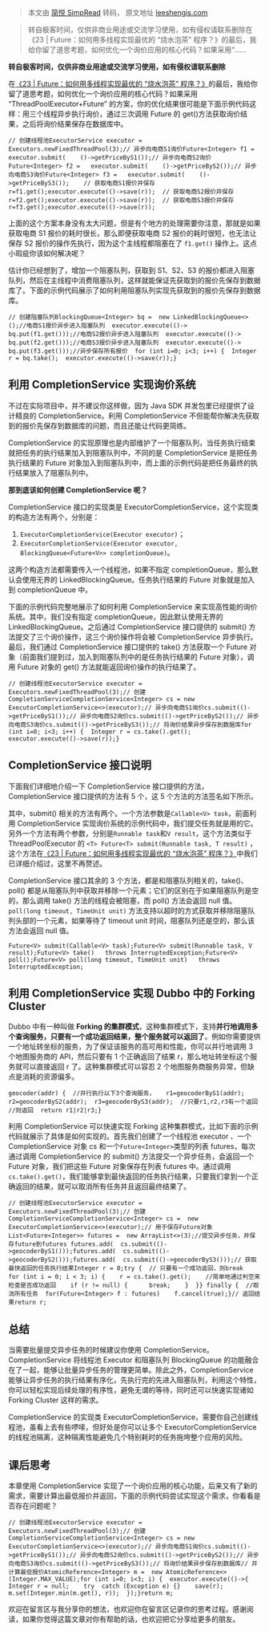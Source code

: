 > 本文由 [简悦 SimpRead](http://ksria.com/simpread/) 转码， 原文地址 [leeshengis.com](https://leeshengis.com/archives/92245)

> 转自极客时间，仅供非商业用途或交流学习使用，如有侵权请联系删除在《23 | Future：如何用多线程实现最优的 “烧水泡茶” 程序？》的最后，我给你留了道思考题，如何优化一个询价应用的核心代码？如果采用“......

**转自极客时间，仅供非商业用途或交流学习使用，如有侵权请联系删除**

在[《23 | Future：如何用多线程实现最优的 “烧水泡茶” 程序？》](https://time.geekbang.org/column/article/91292)的最后，我给你留了道思考题，如何优化一个询价应用的核心代码？如果采用 “ThreadPoolExecutor+Future” 的方案，你的优化结果很可能是下面示例代码这样：用三个线程异步执行询价，通过三次调用 Future 的 get()方法获取询价结果，之后将询价结果保存在数据库中。

```
// 创建线程池ExecutorService executor =  Executors.newFixedThreadPool(3);// 异步向电商S1询价Future<Integer> f1 =   executor.submit(    ()->getPriceByS1());// 异步向电商S2询价Future<Integer> f2 =   executor.submit(    ()->getPriceByS2());// 异步向电商S3询价Future<Integer> f3 =   executor.submit(    ()->getPriceByS3());    // 获取电商S1报价并保存r=f1.get();executor.execute(()->save(r));  // 获取电商S2报价并保存r=f2.get();executor.execute(()->save(r));  // 获取电商S3报价并保存  r=f3.get();executor.execute(()->save(r));
```

上面的这个方案本身没有太大问题，但是有个地方的处理需要你注意，那就是如果获取电商 S1 报价的耗时很长，那么即便获取电商 S2 报价的耗时很短，也无法让保存 S2 报价的操作先执行，因为这个主线程都阻塞在了 `f1.get()` 操作上。这点小瑕疵你该如何解决呢？

估计你已经想到了，增加一个阻塞队列，获取到 S1、S2、S3 的报价都进入阻塞队列，然后在主线程中消费阻塞队列，这样就能保证先获取到的报价先保存到数据库了。下面的示例代码展示了如何利用阻塞队列实现先获取到的报价先保存到数据库。

```
// 创建阻塞队列BlockingQueue<Integer> bq =  new LinkedBlockingQueue<>();//电商S1报价异步进入阻塞队列  executor.execute(()->  bq.put(f1.get()));//电商S2报价异步进入阻塞队列  executor.execute(()->  bq.put(f2.get()));//电商S3报价异步进入阻塞队列  executor.execute(()->  bq.put(f3.get()));//异步保存所有报价  for (int i=0; i<3; i++) {  Integer r = bq.take();  executor.execute(()->save(r));}
```

利用 CompletionService 实现询价系统
---------------------------

不过在实际项目中，并不建议你这样做，因为 Java SDK 并发包里已经提供了设计精良的 CompletionService。利用 CompletionService 不但能帮你解决先获取到的报价先保存到数据库的问题，而且还能让代码更简练。

CompletionService 的实现原理也是内部维护了一个阻塞队列，当任务执行结束就把任务的执行结果加入到阻塞队列中，不同的是 CompletionService 是把任务执行结果的 Future 对象加入到阻塞队列中，而上面的示例代码是把任务最终的执行结果放入了阻塞队列中。

**那到底该如何创建 CompletionService 呢？**

CompletionService 接口的实现类是 ExecutorCompletionService，这个实现类的构造方法有两个，分别是：

1.  `ExecutorCompletionService(Executor executor)`；
2.  `ExecutorCompletionService(Executor executor, BlockingQueue<Future<V>> completionQueue)`。

这两个构造方法都需要传入一个线程池，如果不指定 completionQueue，那么默认会使用无界的 LinkedBlockingQueue。任务执行结果的 Future 对象就是加入到 completionQueue 中。

下面的示例代码完整地展示了如何利用 CompletionService 来实现高性能的询价系统。其中，我们没有指定 completionQueue，因此默认使用无界的 LinkedBlockingQueue。之后通过 CompletionService 接口提供的 submit() 方法提交了三个询价操作，这三个询价操作将会被 CompletionService 异步执行。最后，我们通过 CompletionService 接口提供的 take() 方法获取一个 Future 对象（前面我们提到过，加入到阻塞队列中的是任务执行结果的 Future 对象），调用 Future 对象的 get() 方法就能返回询价操作的执行结果了。

```
// 创建线程池ExecutorService executor =   Executors.newFixedThreadPool(3);// 创建CompletionServiceCompletionService<Integer> cs = new   ExecutorCompletionService<>(executor);// 异步向电商S1询价cs.submit(()->getPriceByS1());// 异步向电商S2询价cs.submit(()->getPriceByS2());// 异步向电商S3询价cs.submit(()->getPriceByS3());// 将询价结果异步保存到数据库for (int i=0; i<3; i++) {  Integer r = cs.take().get();  executor.execute(()->save(r));}
```

CompletionService 接口说明
----------------------

下面我们详细地介绍一下 CompletionService 接口提供的方法，CompletionService 接口提供的方法有 5 个，这 5 个方法的方法签名如下所示。

其中，submit() 相关的方法有两个。一个方法参数是`Callable<V> task`，前面利用 CompletionService 实现询价系统的示例代码中，我们提交任务就是用的它。另外一个方法有两个参数，分别是`Runnable task`和`V result`，这个方法类似于 ThreadPoolExecutor 的 `<T> Future<T> submit(Runnable task, T result)` ，这个方法在[《23 | Future：如何用多线程实现最优的 “烧水泡茶” 程序？》](https://time.geekbang.org/column/article/91292)中我们已详细介绍过，这里不再赘述。

CompletionService 接口其余的 3 个方法，都是和阻塞队列相关的，take()、poll() 都是从阻塞队列中获取并移除一个元素；它们的区别在于如果阻塞队列是空的，那么调用 take() 方法的线程会被阻塞，而 poll() 方法会返回 null 值。 `poll(long timeout, TimeUnit unit)` 方法支持以超时的方式获取并移除阻塞队列头部的一个元素，如果等待了 timeout unit 时间，阻塞队列还是空的，那么该方法会返回 null 值。

```
Future<V> submit(Callable<V> task);Future<V> submit(Runnable task, V result);Future<V> take()   throws InterruptedException;Future<V> poll();Future<V> poll(long timeout, TimeUnit unit)   throws InterruptedException;
```

利用 CompletionService 实现 Dubbo 中的 Forking Cluster
------------------------------------------------

Dubbo 中有一种叫做 **Forking 的集群模式**，这种集群模式下，支持**并行地调用多个查询服务，只要有一个成功返回结果，整个服务就可以返回了**。例如你需要提供一个地址转坐标的服务，为了保证该服务的高可用和性能，你可以并行地调用 3 个地图服务商的 API，然后只要有 1 个正确返回了结果 r，那么地址转坐标这个服务就可以直接返回 r 了。这种集群模式可以容忍 2 个地图服务商服务异常，但缺点是消耗的资源偏多。

```
geocoder(addr) {  //并行执行以下3个查询服务，   r1=geocoderByS1(addr);  r2=geocoderByS2(addr);  r3=geocoderByS3(addr);  //只要r1,r2,r3有一个返回  //则返回  return r1|r2|r3;}
```

利用 CompletionService 可以快速实现 Forking 这种集群模式，比如下面的示例代码就展示了具体是如何实现的。首先我们创建了一个线程池 executor 、一个 CompletionService 对象 cs 和一个`Future<Integer>`类型的列表 futures，每次通过调用 CompletionService 的 submit() 方法提交一个异步任务，会返回一个 Future 对象，我们把这些 Future 对象保存在列表 futures 中。通过调用 `cs.take().get()`，我们能够拿到最快返回的任务执行结果，只要我们拿到一个正确返回的结果，就可以取消所有任务并且返回最终结果了。

```
// 创建线程池ExecutorService executor =  Executors.newFixedThreadPool(3);// 创建CompletionServiceCompletionService<Integer> cs =  new ExecutorCompletionService<>(executor);// 用于保存Future对象List<Future<Integer>> futures =  new ArrayList<>(3);//提交异步任务，并保存future到futures futures.add(  cs.submit(()->geocoderByS1()));futures.add(  cs.submit(()->geocoderByS2()));futures.add(  cs.submit(()->geocoderByS3()));// 获取最快返回的任务执行结果Integer r = 0;try {  // 只要有一个成功返回，则break  for (int i = 0; i < 3; i) {    r = cs.take().get();    //简单地通过判空来检查是否成功返回    if (r != null) {      break;    }  }} finally {  //取消所有任务  for(Future<Integer> f : futures)    f.cancel(true);}// 返回结果return r;
```

总结
--

当需要批量提交异步任务的时候建议你使用 CompletionService。CompletionService 将线程池 Executor 和阻塞队列 BlockingQueue 的功能融合在了一起，能够让批量异步任务的管理更简单。除此之外，CompletionService 能够让异步任务的执行结果有序化，先执行完的先进入阻塞队列，利用这个特性，你可以轻松实现后续处理的有序性，避免无谓的等待，同时还可以快速实现诸如 Forking Cluster 这样的需求。

CompletionService 的实现类 ExecutorCompletionService，需要你自己创建线程池，虽看上去有些啰嗦，但好处是你可以让多个 ExecutorCompletionService 的线程池隔离，这种隔离性能避免几个特别耗时的任务拖垮整个应用的风险。

课后思考
----

本章使用 CompletionService 实现了一个询价应用的核心功能，后来又有了新的需求，需要计算出最低报价并返回，下面的示例代码尝试实现这个需求，你看看是否存在问题呢？

```
// 创建线程池ExecutorService executor =   Executors.newFixedThreadPool(3);// 创建CompletionServiceCompletionService<Integer> cs = new   ExecutorCompletionService<>(executor);// 异步向电商S1询价cs.submit(()->getPriceByS1());// 异步向电商S2询价cs.submit(()->getPriceByS2());// 异步向电商S3询价cs.submit(()->getPriceByS3());// 将询价结果异步保存到数据库// 并计算最低报价AtomicReference<Integer> m =  new AtomicReference<>(Integer.MAX_VALUE);for (int i=0; i<3; i) {  executor.execute(()->{    Integer r = null;    try  catch (Exception e) {}    save(r);    m.set(Integer.min(m.get(), r));  });}return m;
```

欢迎在留言区与我分享你的想法，也欢迎你在留言区记录你的思考过程。感谢阅读，如果你觉得这篇文章对你有帮助的话，也欢迎把它分享给更多的朋友。